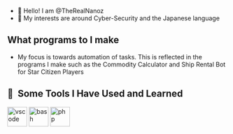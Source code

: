 - 👋 Hello! I am @TheRealNanoz
- 👀 My interests are around Cyber-Security and the Japanese language
## What programs to I make
- My focus is towards automation of tasks. This is reflected in the programs I make such as the Commodity Calculator and Ship Rental Bot for Star Citizen Players
<h2> 🚀 &nbsp;Some Tools I Have Used and Learned</h2>
<p align="left">
<img src="https://cdn.jsdelivr.net/gh/devicons/devicon/icons/vscode/vscode-original.svg" alt="vscode" width="45" height="45"/>
<img src="https://cdn.jsdelivr.net/gh/devicons/devicon/icons/bash/bash-original.svg" alt="bash" width="45" height="45"/>
<img src="https://cdn.jsdelivr.net/gh/devicons/devicon/icons/php/php-original.svg" alt="php" width="45" height="45"/>
</p>
